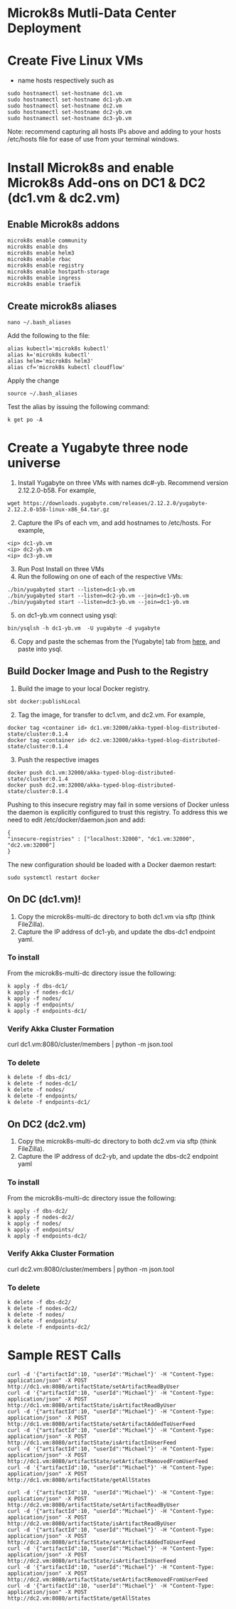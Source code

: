 # Microk8s Mutli-Data Center Deployment

# Create Five Linux VMs
- name hosts respectively such as
```
sudo hostnamectl set-hostname dc1.vm
sudo hostnamectl set-hostname dc1-yb.vm
sudo hostnamectl set-hostname dc2.vm
sudo hostnamectl set-hostname dc2-yb.vm
sudo hostnamectl set-hostname dc3-yb.vm
```
Note: recommend capturing all hosts IPs above and adding to your hosts /etc/hosts file for ease of use from your terminal windows.

# Install Microk8s and enable Microk8s Add-ons on DC1 & DC2 (dc1.vm & dc2.vm)
## Enable Microk8s addons
```
microk8s enable community
microk8s enable dns
microk8s enable helm3
microk8s enable rbac
microk8s enable registry
microk8s enable hostpath-storage
microk8s enable ingress
microk8s enable traefik
```
## Create microk8s aliases
```
nano ~/.bash_aliases
```
Add the following to the file:
```
alias kubectl='microk8s kubectl'
alias k='microk8s kubectl'
alias helm='microk8s helm3'
alias cf='microk8s kubectl cloudflow'
```
Apply the change
```
source ~/.bash_aliases
```

Test the alias by issuing the following command:
```
k get po -A
```

# Create a Yugabyte three node universe

1. Install Yugabyte on three VMs with names dc#-yb. Recommend version 2.12.2.0-b58. For example,
```
wget https://downloads.yugabyte.com/releases/2.12.2.0/yugabyte-2.12.2.0-b58-linux-x86_64.tar.gz
```
2. Capture the IPs of each vm, and add hostnames to /etc/hosts. For example,
```
<ip> dc1-yb.vm
<ip> dc2-yb.vm
<ip> dc3-yb.vm

```
3. Run Post Install on three VMs
4. Run the following on one of each of the respective VMs:
```
./bin/yugabyted start --listen=dc1-yb.vm
./bin/yugabyted start --listen=dc2-yb.vm --join=dc1-yb.vm
./bin/yugabyted start --listen=dc3-yb.vm --join=dc1-yb.vm
```
5. on dc1-yb.vm connect using ysql:
```
bin/ysqlsh -h dc1-yb.vm  -U yugabyte -d yugabyte
```
6. Copy and paste the schemas from the [Yugabyte] tab from [here](https://doc.akka.io/docs/akka-persistence-r2dbc/current/getting-started.html#creating-the-schema), and paste into ysql.

## Build Docker Image and Push to the Registry

1. Build the image to your local Docker registry.
```
sbt docker:publishLocal
```
2. Tag the image, for transfer to dc1.vm, and dc2.vm. For example,
```
docker tag <container id> dc1.vm:32000/akka-typed-blog-distributed-state/cluster:0.1.4
docker tag <container id> dc2.vm:32000/akka-typed-blog-distributed-state/cluster:0.1.4
```
3. Push the respective images
```
docker push dc1.vm:32000/akka-typed-blog-distributed-state/cluster:0.1.4
docker push dc2.vm:32000/akka-typed-blog-distributed-state/cluster:0.1.4
```

Pushing to this insecure registry may fail in some versions of Docker unless the daemon is explicitly configured to trust this registry. To address this we need to edit /etc/docker/daemon.json and add:
```
{
"insecure-registries" : ["localhost:32000", "dc1.vm:32000", "dc2.vm:32000"]
}
```
The new configuration should be loaded with a Docker daemon restart:

```
sudo systemctl restart docker
```

## On DC (dc1.vm)!
1. Copy the microk8s-multi-dc directory to both dc1.vm via sftp (think FileZilla).
2. Capture the IP address of dc1-yb, and update the dbs-dc1 endpoint yaml.

### To install
From the microk8s-multi-dc directory issue the following:
```
k apply -f dbs-dc1/
k apply -f nodes-dc1/
k apply -f nodes/
k apply -f endpoints/
k apply -f endpoints-dc1/
```

### Verify Akka Cluster Formation
curl dc1.vm:8080/cluster/members | python -m json.tool

### To delete
```
k delete -f dbs-dc1/
k delete -f nodes-dc1/
k delete -f nodes/
k delete -f endpoints/
k delete -f endpoints-dc1/
```

## On DC2 (dc2.vm)
1. Copy the microk8s-multi-dc directory to both dc2.vm via sftp (think FileZilla).
2. Capture the IP address of dc2-yb, and update the dbs-dc2 endpoint yaml

### To install
From the microk8s-multi-dc directory issue the following:
```
k apply -f dbs-dc2/
k apply -f nodes-dc2/
k apply -f nodes/
k apply -f endpoints/
k apply -f endpoints-dc2/
```

### Verify Akka Cluster Formation
curl dc2.vm:8080/cluster/members | python -m json.tool


### To delete
```
k delete -f dbs-dc2/
k delete -f nodes-dc2/
k delete -f nodes/
k delete -f endpoints/
k delete -f endpoints-dc2/
```

# Sample REST Calls
```
curl -d '{"artifactId":10, "userId":"Michael"}' -H "Content-Type: application/json" -X POST http://dc1.vm:8080/artifactState/setArtifactReadByUser
curl -d '{"artifactId":10, "userId":"Michael"}' -H "Content-Type: application/json" -X POST http://dc1.vm:8080/artifactState/isArtifactReadByUser
curl -d '{"artifactId":10, "userId":"Michael"}' -H "Content-Type: application/json" -X POST http://dc1.vm:8080/artifactState/setArtifactAddedToUserFeed
curl -d '{"artifactId":10, "userId":"Michael"}' -H "Content-Type: application/json" -X POST http://dc1.vm:8080/artifactState/isArtifactInUserFeed
curl -d '{"artifactId":10, "userId":"Michael"}' -H "Content-Type: application/json" -X POST http://dc1.vm:8080/artifactState/setArtifactRemovedFromUserFeed
curl -d '{"artifactId":10, "userId":"Michael"}' -H "Content-Type: application/json" -X POST http://dc1.vm:8080/artifactState/getAllStates
```

```
curl -d '{"artifactId":10, "userId":"Michael"}' -H "Content-Type: application/json" -X POST http://dc2.vm:8080/artifactState/setArtifactReadByUser
curl -d '{"artifactId":10, "userId":"Michael"}' -H "Content-Type: application/json" -X POST http://dc2.vm:8080/artifactState/isArtifactReadByUser
curl -d '{"artifactId":10, "userId":"Michael"}' -H "Content-Type: application/json" -X POST http://dc2.vm:8080/artifactState/setArtifactAddedToUserFeed
curl -d '{"artifactId":10, "userId":"Michael"}' -H "Content-Type: application/json" -X POST http://dc2.vm:8080/artifactState/isArtifactInUserFeed
curl -d '{"artifactId":10, "userId":"Michael"}' -H "Content-Type: application/json" -X POST http://dc2.vm:8080/artifactState/setArtifactRemovedFromUserFeed
curl -d '{"artifactId":10, "userId":"Michael"}' -H "Content-Type: application/json" -X POST http://dc2.vm:8080/artifactState/getAllStates
```